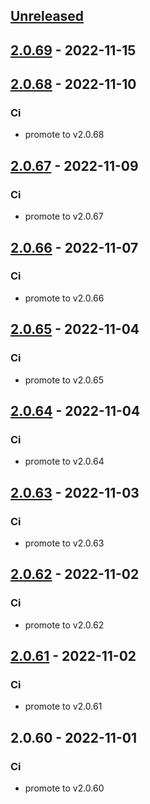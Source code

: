 <a name="unreleased"></a>
## [Unreleased]


<a name="2.0.69"></a>
## [2.0.69] - 2022-11-15

<a name="2.0.68"></a>
## [2.0.68] - 2022-11-10
### Ci
- promote to v2.0.68


<a name="2.0.67"></a>
## [2.0.67] - 2022-11-09
### Ci
- promote to v2.0.67


<a name="2.0.66"></a>
## [2.0.66] - 2022-11-07
### Ci
- promote to v2.0.66


<a name="2.0.65"></a>
## [2.0.65] - 2022-11-04
### Ci
- promote to v2.0.65


<a name="2.0.64"></a>
## [2.0.64] - 2022-11-04
### Ci
- promote to v2.0.64


<a name="2.0.63"></a>
## [2.0.63] - 2022-11-03
### Ci
- promote to v2.0.63


<a name="2.0.62"></a>
## [2.0.62] - 2022-11-02
### Ci
- promote to v2.0.62


<a name="2.0.61"></a>
## [2.0.61] - 2022-11-02
### Ci
- promote to v2.0.61


<a name="2.0.60"></a>
## 2.0.60 - 2022-11-01
### Ci
- promote to v2.0.60


[Unreleased]: https://gitlab.industrysoftware.automation.siemens.com/caas-ops/fleet/aws-usea1-qa-qa/compare/2.0.69...HEAD
[2.0.69]: https://gitlab.industrysoftware.automation.siemens.com/caas-ops/fleet/aws-usea1-qa-qa/compare/2.0.68...2.0.69
[2.0.68]: https://gitlab.industrysoftware.automation.siemens.com/caas-ops/fleet/aws-usea1-qa-qa/compare/2.0.67...2.0.68
[2.0.67]: https://gitlab.industrysoftware.automation.siemens.com/caas-ops/fleet/aws-usea1-qa-qa/compare/2.0.66...2.0.67
[2.0.66]: https://gitlab.industrysoftware.automation.siemens.com/caas-ops/fleet/aws-usea1-qa-qa/compare/2.0.65...2.0.66
[2.0.65]: https://gitlab.industrysoftware.automation.siemens.com/caas-ops/fleet/aws-usea1-qa-qa/compare/2.0.64...2.0.65
[2.0.64]: https://gitlab.industrysoftware.automation.siemens.com/caas-ops/fleet/aws-usea1-qa-qa/compare/2.0.63...2.0.64
[2.0.63]: https://gitlab.industrysoftware.automation.siemens.com/caas-ops/fleet/aws-usea1-qa-qa/compare/2.0.62...2.0.63
[2.0.62]: https://gitlab.industrysoftware.automation.siemens.com/caas-ops/fleet/aws-usea1-qa-qa/compare/2.0.61...2.0.62
[2.0.61]: https://gitlab.industrysoftware.automation.siemens.com/caas-ops/fleet/aws-usea1-qa-qa/compare/2.0.60...2.0.61

